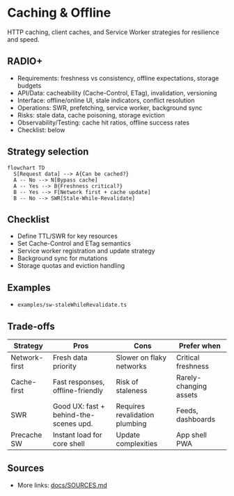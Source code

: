 # Caching & Offline

HTTP caching, client caches, and Service Worker strategies for resilience and speed.

## RADIO+
- Requirements: freshness vs consistency, offline expectations, storage budgets
- API/Data: cacheability (Cache-Control, ETag), invalidation, versioning
- Interface: offline/online UI, stale indicators, conflict resolution
- Operations: SWR, prefetching, service worker, background sync
- Risks: stale data, cache poisoning, storage eviction
- Observability/Testing: cache hit ratios, offline success rates
- Checklist: below

## Strategy selection
```mermaid
flowchart TD
  S[Request data] --> A{Can be cached?}
  A -- No --> N[Bypass cache]
  A -- Yes --> B{Freshness critical?}
  B -- Yes --> F[Network first + cache update]
  B -- No --> SWR[Stale-While-Revalidate]
```

## Checklist
- Define TTL/SWR for key resources
- Set Cache-Control and ETag semantics
- Service worker registration and update strategy
- Background sync for mutations
- Storage quotas and eviction handling

## Examples
- `examples/sw-staleWhileRevalidate.ts`

## Trade-offs

| Strategy      | Pros                                 | Cons                              | Prefer when |
|---------------|--------------------------------------|-----------------------------------|-------------|
| Network-first | Fresh data priority                   | Slower on flaky networks          | Critical freshness |
| Cache-first   | Fast responses, offline-friendly      | Risk of staleness                 | Rarely-changing assets |
| SWR           | Good UX: fast + behind-the-scenes upd.| Requires revalidation plumbing    | Feeds, dashboards |
| Precache SW   | Instant load for core shell           | Update complexities               | App shell PWA |

## Sources
- More links: [docs/SOURCES.md](../../docs/SOURCES.md)
